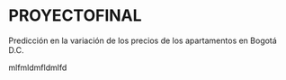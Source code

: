 # PROYECTOFINAL
Predicción en la variación de los precios de los apartamentos en Bogotá D.C.

mlfmldmfldmlfd
